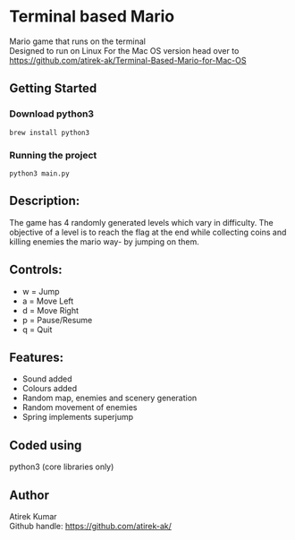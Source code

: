 # Terminal based Mario
Mario game that runs on the terminal  
Designed to run on Linux 
For the Mac OS version head over to https://github.com/atirek-ak/Terminal-Based-Mario-for-Mac-OS

## Getting Started
### Download python3
```brew install python3```

### Running the project
```python3 main.py```

## Description:
The game has 4 randomly generated levels which vary in difficulty. The objective of a level is to reach the flag at the end while collecting coins and killing enemies the mario way- by jumping on them.

## Controls:
* w = Jump
* a = Move Left
* d = Move Right
* p = Pause/Resume
* q = Quit

## Features:
- Sound added
- Colours added
- Random map, enemies and scenery generation
- Random movement of enemies
- Spring implements superjump

## Coded using
python3 (core libraries only)

## Author
Atirek Kumar  
Github handle: https://github.com/atirek-ak/
